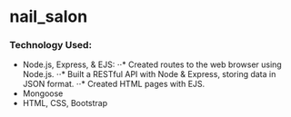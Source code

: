 # nail_salon

### Technology Used:
* Node.js, Express, & EJS:
⋅⋅* Created routes to the web browser using Node.js. 
⋅⋅* Built a RESTful API with Node & Express, storing data in JSON format.
⋅⋅* Created HTML pages with EJS.
* Mongoose
* HTML, CSS, Bootstrap

